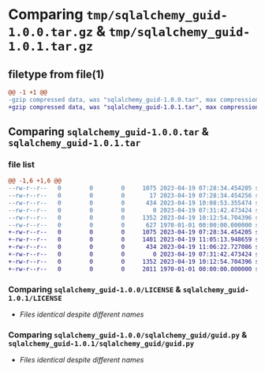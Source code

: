 # Comparing `tmp/sqlalchemy_guid-1.0.0.tar.gz` & `tmp/sqlalchemy_guid-1.0.1.tar.gz`

## filetype from file(1)

```diff
@@ -1 +1 @@
-gzip compressed data, was "sqlalchemy_guid-1.0.0.tar", max compression
+gzip compressed data, was "sqlalchemy_guid-1.0.1.tar", max compression
```

## Comparing `sqlalchemy_guid-1.0.0.tar` & `sqlalchemy_guid-1.0.1.tar`

### file list

```diff
@@ -1,6 +1,6 @@
--rw-r--r--   0        0        0     1075 2023-04-19 07:28:34.454205 sqlalchemy_guid-1.0.0/LICENSE
--rw-r--r--   0        0        0       17 2023-04-19 07:28:34.454256 sqlalchemy_guid-1.0.0/README.md
--rw-r--r--   0        0        0      434 2023-04-19 10:08:53.355474 sqlalchemy_guid-1.0.0/pyproject.toml
--rw-r--r--   0        0        0        0 2023-04-19 07:31:42.473424 sqlalchemy_guid-1.0.0/sqlalchemy_guid/__init__.py
--rw-r--r--   0        0        0     1352 2023-04-19 10:12:54.704396 sqlalchemy_guid-1.0.0/sqlalchemy_guid/guid.py
--rw-r--r--   0        0        0      627 1970-01-01 00:00:00.000000 sqlalchemy_guid-1.0.0/PKG-INFO
+-rw-r--r--   0        0        0     1075 2023-04-19 07:28:34.454205 sqlalchemy_guid-1.0.1/LICENSE
+-rw-r--r--   0        0        0     1401 2023-04-19 11:05:13.948659 sqlalchemy_guid-1.0.1/README.md
+-rw-r--r--   0        0        0      434 2023-04-19 11:06:22.727086 sqlalchemy_guid-1.0.1/pyproject.toml
+-rw-r--r--   0        0        0        0 2023-04-19 07:31:42.473424 sqlalchemy_guid-1.0.1/sqlalchemy_guid/__init__.py
+-rw-r--r--   0        0        0     1352 2023-04-19 10:12:54.704396 sqlalchemy_guid-1.0.1/sqlalchemy_guid/guid.py
+-rw-r--r--   0        0        0     2011 1970-01-01 00:00:00.000000 sqlalchemy_guid-1.0.1/PKG-INFO
```

### Comparing `sqlalchemy_guid-1.0.0/LICENSE` & `sqlalchemy_guid-1.0.1/LICENSE`

 * *Files identical despite different names*

### Comparing `sqlalchemy_guid-1.0.0/sqlalchemy_guid/guid.py` & `sqlalchemy_guid-1.0.1/sqlalchemy_guid/guid.py`

 * *Files identical despite different names*


